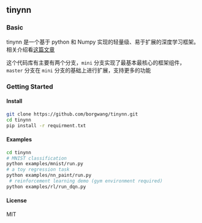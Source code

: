 ## tinynn


### Basic

tinynn 是一个基于 python 和 Numpy 实现的轻量级、易于扩展的深度学习框架。相关介绍看[这篇文章]()

这个代码库有主要有两个分支，`mini` 分支实现了最基本最核心的框架组件，`master` 分支在 `mini` 分支的基础上进行扩展，支持更多的功能

### Getting Started

#### Install

```bash
git clone https://github.com/borgwang/tinynn.git
cd tinynn
pip install -r requirment.txt
```

#### Examples

```bash
cd tinynn
# MNIST classification
python examples/mnist/run.py  
# a toy regression task
python examples/nn_paint/run.py  
 # reinforcement learning demo (gym environment required)
python examples/rl/run_dqn.py 
```

#### License

MIT